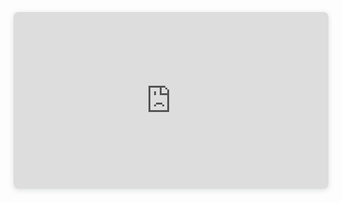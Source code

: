 <div style="position: relative; width: 100%; height: 0; padding-top: 56.2225%;
 padding-bottom: 0; box-shadow: 0 2px 8px 0 rgba(63,69,81,0.16); margin-top: 1.6em; margin-bottom: 0.9em; overflow: hidden;
 border-radius: 8px; will-change: transform;">
  <iframe loading="lazy" style="position: absolute; width: 100%; height: 100%; top: 0; left: 0; border: none; padding: 0;margin: 0;"
    src="https:&#x2F;&#x2F;www.canva.com&#x2F;design&#x2F;DAGOaans7_c&#x2F;gHv9yfsI6E6RimQfNcLNlg&#x2F;view?embed" allowfullscreen="allowfullscreen" allow="fullscreen">
  </iframe>
</div>
<a href="https:&#x2F;&#x2F;www.canva.com&#x2F;design&#x2F;DAGOaans7_c&#x2F;gHv9yfsI6E6RimQfNcLNlg&#x2F;view?utm_content=DAGOaans7_c&amp;utm_campaign=designshare&amp;utm_medium=embeds&amp;utm_source=link" target="_blank" rel="noopener"></a>
